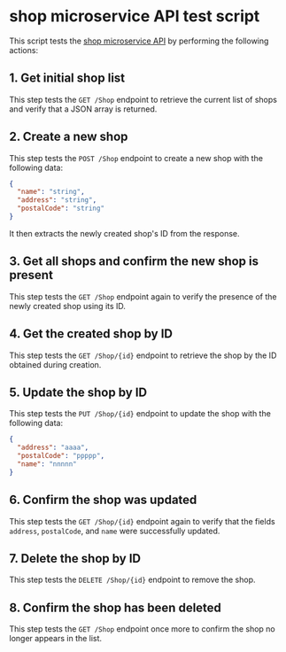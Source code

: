 # shop microservice API test script

This script tests the [shop microservice API](../../../microservices/docs/APIs/shop.md) by performing the following actions:

## 1. Get initial shop list

This step tests the `GET /Shop` endpoint to retrieve the current list of shops and verify that a JSON array is returned.

## 2. Create a new shop

This step tests the `POST /Shop` endpoint to create a new shop with the following data:

```json
{
  "name": "string",
  "address": "string",
  "postalCode": "string"
}
```

It then extracts the newly created shop's ID from the response.

## 3. Get all shops and confirm the new shop is present

This step tests the `GET /Shop` endpoint again to verify the presence of the newly created shop using its ID.

## 4. Get the created shop by ID

This step tests the `GET /Shop/{id}` endpoint to retrieve the shop by the ID obtained during creation.

## 5. Update the shop by ID

This step tests the `PUT /Shop/{id}` endpoint to update the shop with the following data:

```json
{
  "address": "aaaa",
  "postalCode": "ppppp",
  "name": "nnnnn"
}
```

## 6. Confirm the shop was updated

This step tests the `GET /Shop/{id}` endpoint again to verify that the fields `address`, `postalCode`, and `name` were successfully updated.

## 7. Delete the shop by ID

This step tests the `DELETE /Shop/{id}` endpoint to remove the shop.

## 8. Confirm the shop has been deleted

This step tests the `GET /Shop` endpoint once more to confirm the shop no longer appears in the list.
